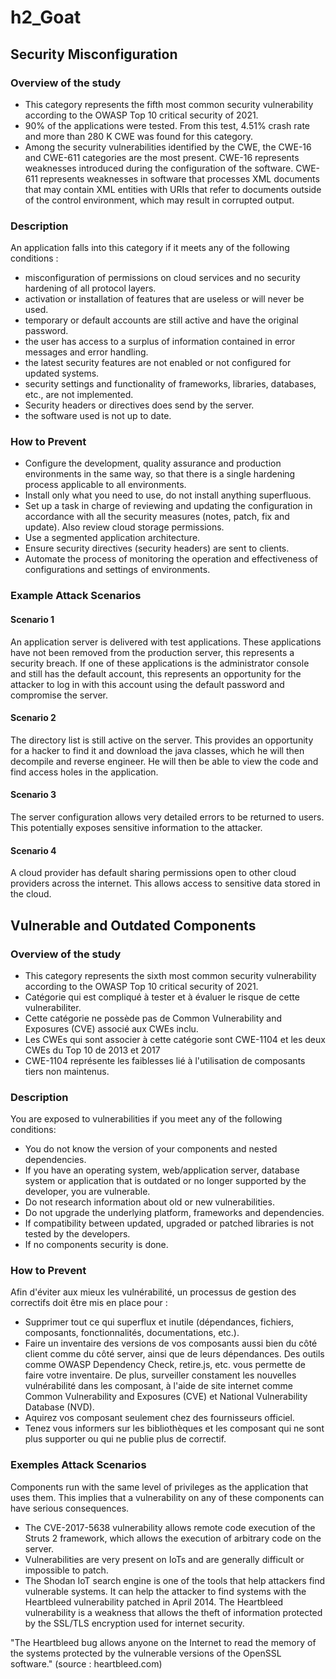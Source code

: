 # h2_Goat

## Security Misconfiguration
### Overview of the study
- This category represents the fifth most common security vulnerability according to the OWASP Top 10 critical security of 2021.
- 90% of the applications were tested. From this test, 4.51% crash rate and more than 280 K CWE was found for this category.
- Among the security vulnerabilities identified by the CWE, the CWE-16 and CWE-611 categories are the most present. CWE-16 represents weaknesses introduced during the configuration of the software. CWE-611 represents weaknesses in software that processes XML documents that may contain XML entities with URIs that refer to documents outside of the control environment, which may result in corrupted output.

### Description
An application falls into this category if it meets any of the following conditions : 
- misconfiguration of permissions on cloud services and no security hardening of all protocol layers.
- activation or installation of features that are useless or will never be used. 
- temporary or default accounts are still active and have the original password.
- the user has access to a surplus of information contained in error messages and error handling.
- the latest security features are not enabled or not configured for updated systems.
- security settings and functionality of frameworks, libraries, databases, etc., are not implemented.
- Security headers or directives does send by the server.
- the software used is not up to date.

### How to Prevent
- Configure the development, quality assurance and production environments in the same way, so that there is a single hardening process applicable to all environments.
- Install only what you need to use, do not install anything superfluous.
- Set up a task in charge of reviewing and updating the configuration in accordance with all the security measures (notes, patch, fix and update). Also review cloud storage permissions.
- Use a segmented application architecture.
- Ensure security directives (security headers) are sent to clients.
- Automate the process of monitoring the operation and effectiveness of configurations and settings of environments.

### Example Attack Scenarios
#### Scenario 1
An application server is delivered with test applications. These applications have not been removed from the production server, this represents a security breach. If one of these applications is the administrator console and still has the default account, this represents an opportunity for the attacker to log in with this account using the default password and compromise the server. 
#### Scenario 2
The directory list is still active on the server. This provides an opportunity for a hacker to find it and download the java classes, which he will then decompile and reverse engineer. He will then be able to view the code and find access holes in the application.
#### Scenario 3
The server configuration allows very detailed errors to be returned to users. This potentially exposes sensitive information to the attacker.
#### Scenario 4
A cloud provider has default sharing permissions open to other cloud providers across the internet. This allows access to sensitive data stored in the cloud.

## Vulnerable and Outdated Components

### Overview of the study
- This category represents the sixth most common security vulnerability according to the OWASP Top 10 critical security of 2021.
- Catégorie qui est compliqué à tester et à évaluer le risque de cette vulnerabiliter. 
- Cette catégorie ne possède pas de Common Vulnerability and Exposures (CVE) associé aux CWEs inclu.
- Les CWEs qui sont associer à cette catégorie sont CWE-1104 et les deux CWEs du Top 10 de 2013 et 2017
- CWE-1104 représente les faiblesses lié à l'utilisation de composants tiers non maintenus.

### Description

You are exposed to vulnerabilities if you meet any of the following conditions: 
- You do not know the version of your components and nested dependencies.
- If you have an operating system, web/application server, database system or application that is outdated or no longer supported by the developer, you are vulnerable.
- Do not research information about old or new vulnerabilities.
- Do not upgrade the underlying platform, frameworks and dependencies.
- If compatibility between updated, upgraded or patched libraries is not tested by the developers.
- If no components security is done.

### How to Prevent

Afin d'éviter aux mieux les vulnérabilité, un processus de gestion des correctifs doit être mis en place pour : 
- Supprimer tout ce qui superflux et inutile (dépendances, fichiers, composants, fonctionnalités, documentations, etc.).
- Faire un inventaire des versions de vos composants aussi bien du côté client comme du côté server, ainsi que de leurs dépendances. Des outils comme OWASP Dependency Check, retire.js, etc. vous permette de faire votre inventaire. De plus, surveiller constament les nouvelles vulnérabilité dans les composant, à l'aide de site internet comme Common Vulnerability and Exposures (CVE) et National Vulnerability Database (NVD). 
- Aquirez vos composant seulement chez des fournisseurs officiel.
- Tenez vous informers sur les bibliothèques et les composant qui ne sont plus supporter ou qui ne publie plus de correctif. 

### Exemples Attack Scenarios

Components run with the same level of privileges as the application that uses them. This implies that a vulnerability on any of these components can have serious consequences.

- The CVE-2017-5638 vulnerability allows remote code execution of the Struts 2 framework, which allows the execution of arbitrary code on the server.
- Vulnerabilities are very present on IoTs and are generally difficult or impossible to patch.
- The Shodan IoT search engine is one of the tools that help attackers find vulnerable systems. It can help the attacker to find systems with the Heartbleed vulnerability patched in April 2014. The Heartbleed vulnerability is a weakness that allows the theft of information protected by the SSL/TLS encryption used for internet security. 


"The Heartbleed bug allows anyone on the Internet to read the memory of the systems protected by the vulnerable versions of the OpenSSL software." (source : heartbleed.com)


